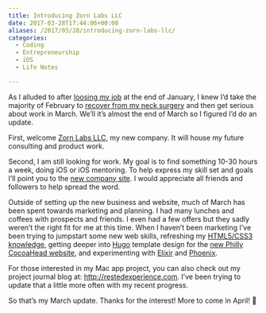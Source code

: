 ```yaml
---
title: Introducing Zorn Labs LLC
date: 2017-03-28T17:44:06+00:00
aliases: /2017/03/28/introducing-zorn-labs-llc/
categories:
  - Coding
  - Entrepreneurship
  - iOS
  - Life Notes

---
```

As I alluded to after [loosing my job][1] at the end of January, I knew I&#8217;d take the majority of February to [recover from my neck surgery][2] and then get serious about work in March. We&#8217;ll it&#8217;s almost the end of March so I figured I&#8217;d do an update.

First, welcome [Zorn Labs LLC][3], my new company. It will house my future consulting and product work.

Second, I am still looking for work. My goal is to find something 10-30 hours a week, doing iOS or iOS mentoring. To help express my skill set and goals I&#8217;ll point you to the [new company site][3]. I would appreciate all friends and followers to help spread the word.

Outside of setting up the new business and website, much of March has been spent towards marketing and planning. I had many lunches and coffees with prospects and friends. I even had a few offers but they sadly weren&#8217;t the right fit for me at this time. When I haven&#8217;t been marketing I&#8217;ve been trying to jumpstart some new web skills, refreshing my [HTML5/CSS3 knowledge][4], getting deeper into [Hugo][5] template design for the [new Philly CocoaHead website][6], and experimenting with [Elixir][7] and [Phoenix][8].

For those interested in my Mac app project, you can also check out my project journal blog at: <http://restedexperience.com>. I&#8217;ve been trying to update that a little more often with my recent progress.

So that&#8217;s my March update. Thanks for the interest! More to come in April! 🙂

 [1]: http://mikezornek.com/2017/02/01/for-the-times-they-are-a-changing/
 [2]: http://mikezornek.com/2017/02/13/neck-surgery-recovery-update/
 [3]: http://zornlabs.com/
 [4]: https://pragprog.com/book/bhh52e/html5-and-css3
 [5]: https://gohugo.io/
 [6]: https://github.com/phillycocoa/website
 [7]: https://pragprog.com/book/elixir13/programming-elixir-1-3
 [8]: https://pragprog.com/book/phoenix/programming-phoenix